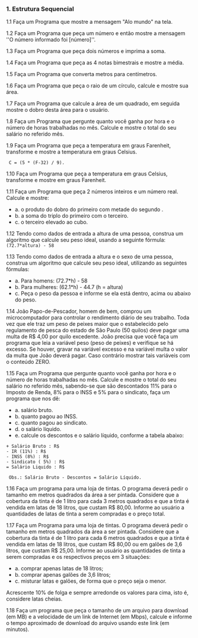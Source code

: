 ### 1. Estrutura Sequencial

1.1 Faça um Programa que mostre a mensagem "Alo mundo" na tela.

1.2 Faça um Programa que peça um número e então mostre a mensagem ''O número
informado foi [número]''.

1.3 Faça um Programa que peça dois números e imprima a soma.

1.4 Faça um Programa que peça as 4 notas bimestrais e mostre a média.

1.5 Faça um Programa que converta metros para centímetros.

1.6 Faça um Programa que peça o raio de um círculo, calcule e mostre sua área.

1.7 Faça um Programa que calcule a área de um quadrado, em seguida mostre o dobro
desta área para o usuário.

1.8 Faça um Programa que pergunte quanto você ganha por hora e o número de horas
trabalhadas no mês. Calcule e mostre o total do seu salário no referido mês.

1.9 Faça um Programa que peça a temperatura em graus Farenheit, transforme e
mostre a temperatura em graus Celsius.
```
 C = (5 * (F-32) / 9).
```

1.10 Faça um Programa que peça a temperatura em graus Celsius, transforme e mostre
em graus Farenheit.

1.11 Faça um Programa que peça 2 números inteiros e um número real. Calcule e
mostre:

* a. o produto do dobro do primeiro com metade do segundo .
* b. a soma do triplo do primeiro com o terceiro.
* c. o terceiro elevado ao cubo.

1.12 Tendo como dados de entrada a altura de uma pessoa, construa um algoritmo que
calcule seu peso ideal, usando a seguinte fórmula: ```(72.7*altura) - 58```

1.13 Tendo como dados de entrada a altura e o sexo de uma pessoa, construa um
algoritmo que calcule seu peso ideal, utilizando as seguintes fórmulas:

* a. Para homens: (72.7*h) - 58
* b. Para mulheres: (62.1*h) - 44.7 (h = altura)
* c. Peça o peso da pessoa e informe se ela está dentro, acima ou abaixo do peso.


1.14 João Papo-de-Pescador, homem de bem, comprou um microcomputador para
controlar o rendimento diário de seu trabalho. Toda vez que ele traz um peso de
peixes maior que o estabelecido pelo regulamento de pesca do estado de São
Paulo (50 quilos) deve pagar uma multa de R$ 4,00 por quilo excedente. João
precisa que você faça um programa que leia a variável peso (peso de peixes) e
verifique se há excesso. Se houver, gravar na variável excesso e na variável multa
o valor da multa que João deverá pagar. Caso contrário mostrar tais variáveis com
o conteúdo ZERO.

1.15 Faça um Programa que pergunte quanto você ganha por hora e o número de horas
trabalhadas no mês. Calcule e mostre o total do seu salário no referido mês,
sabendo-se que são descontados 11% para o Imposto de Renda, 8% para o INSS e
5% para o sindicato, faça um programa que nos dê:

* a. salário bruto.
* b. quanto pagou ao INSS.
* c. quanto pagou ao sindicato.
* d. o salário líquido.
* e. calcule os descontos e o salário líquido, conforme a tabela abaixo:

```
+ Salário Bruto : R$
- IR (11%) : R$
- INSS (8%) : R$
- Sindicato ( 5%) : R$
= Salário Liquido : R$

 Obs.: Salário Bruto - Descontos = Salário Líquido.
```

1.16 Faça um programa para uma loja de tintas. O programa deverá pedir o tamanho
em metros quadrados da área a ser pintada. Considere que a cobertura da tinta é
de 1 litro para cada 3 metros quadrados e que a tinta é vendida em latas de 18
litros, que custam R$ 80,00. Informe ao usuário a quantidades de latas de tinta a
serem compradas e o preço total.

1.17 Faça um Programa para uma loja de tintas. O programa deverá pedir o tamanho
em metros quadrados da área a ser pintada. Considere que a cobertura da tinta é
de 1 litro para cada 6 metros quadrados e que a tinta é vendida em latas de 18
litros, que custam R$ 80,00 ou em galões de 3,6 litros, que custam R$ 25,00.
Informe ao usuário as quantidades de tinta a serem compradas e os respectivos preços em 3 situações:

* a. comprar apenas latas de 18 litros;
* b. comprar apenas galões de 3,6 litros;
* c. misturar latas e galões, de forma que o preço seja o menor.

Acrescente 10% de folga e sempre arredonde os valores para cima, isto é, considere latas cheias.

1.18 Faça um programa que peça o tamanho de um arquivo para download (em MB) e
a velocidade de um link de Internet (em Mbps), calcule e informe o tempo
aproximado de download do arquivo usando este link (em minutos).